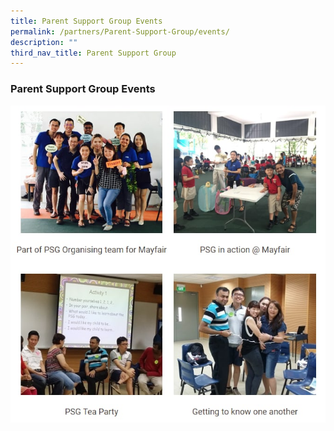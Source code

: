 ```yaml
---
title: Parent Support Group Events
permalink: /partners/Parent-Support-Group/events/
description: ""
third_nav_title: Parent Support Group
---
```

### Parent Support Group Events

![](/images/parent%20support%20group.jpg)